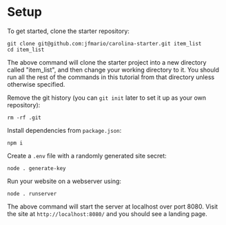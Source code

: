 
# Setup

To get started, clone the starter repository:

```
git clone git@github.com:jfmario/carolina-starter.git item_list
cd item_list
```

The above command will clone the starter project into a new directory
called "item_list", and then change your working directory to it. 
You should run all the rest of the commands in this tutorial from that 
directory unless otherwise specified.

Remove the git history (you can `git init` later to set it up as your 
own repository):

```
rm -rf .git
```

Install dependencies from `package.json`:

```
npm i
```

Create a `.env` file with a randomly generated site secret:

```
node . generate-key
```

Run your website on a webserver using:

```
node . runserver
```

The above command will start the server at localhost over port 8080.
Visit the site at `http://localhost:8080/` and you should see a landing page.